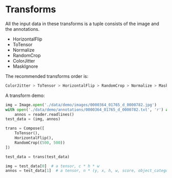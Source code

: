 # Transforms
All the input data in these transforms is a tuple consists of the image and the annotations.

- HorizontalFlip
- ToTensor
- Normalize
- RandomCrop
- ColorJitter
- MaskIgnore

The recommended transforms order is:

```python
ColorJitter > ToTensor > HorizontalFlip > RandomCrop > Normalize > MaskIgnore
```

A transform demo:

```python
img = Image.open('./data/demo/images/0000364_01765_d_0000782.jpg')
with open('./data/demo/annotations/0000364_01765_d_0000782.txt', 'r') as reader:
    annos = reader.readlines()
test_data = (img, annos)

trans = Compose([
    ToTensor(),
    HorizontalFlip(),
    RandomCrop((500, 500))
])

test_data = trans(test_data)

img = test_data[0]  # a tensor, c * h * w
annos = test_data[1]  # a tensor, n * (y, x, h, w, score, object_category, truncation, occlusion)

```

